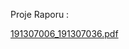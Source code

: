 Proje Raporu :

[191307006_191307036.pdf](https://github.com/aylinguldur/Laravel_e-ticaret/files/8550458/191307006_191307036.pdf)
